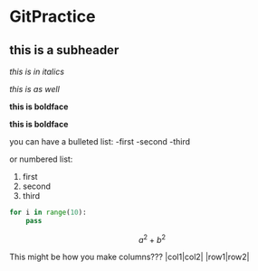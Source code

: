 # GitPractice

## this is a subheader

*this is in italics*

_this is as well_

**this is boldface**

__this is boldface__

you can have a bulleted list:
-first
-second
-third

or numbered list:
1. first
2. second
3. third

```python
for i in range(10):
    pass
```
$$a^2 + b^2$$

This might be how you make columns???
|col1|col2|
|row1|row2|
